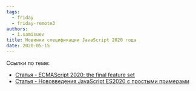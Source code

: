 ```yaml
---
tags: 
  - friday
  - friday-remote3
authors:
  - i.samisuev
title: Новинки спецификации JavaScript 2020 года
date: 2020-05-15
---
```

Ссылки по теме:
- [Статья - ECMAScript 2020: the final feature set](https://2ality.com/2019/12/ecmascript-2020.html)
- [Статья - Нововведения JavaScript ES2020 с простыми примерами](https://habr.com/ru/company/plarium/blog/485362/)
